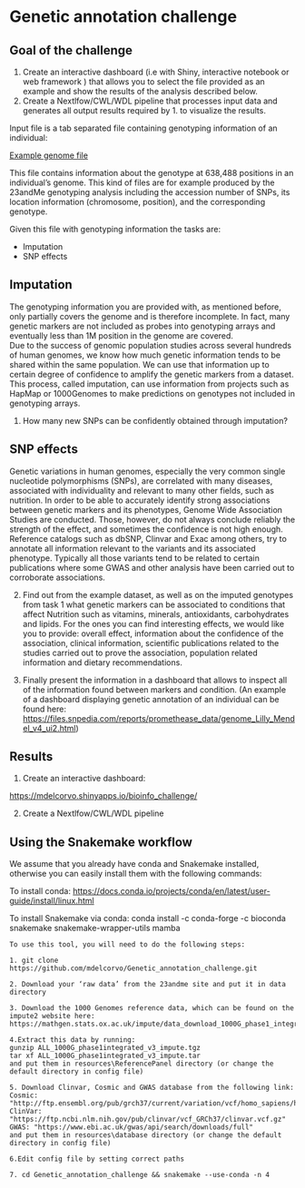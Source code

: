 # Genetic annotation challenge


## Goal of the challenge

1. Create an interactive dashboard (i.e with Shiny, interactive notebook or web framework ) that allows you to select the file provided as an example and show the results of the analysis described below.
2. Create a Nextlfow/CWL/WDL pipeline that processes input data and generates all output results required by 1. to visualize the results.

Input file is a tab separated file containing genotyping information of an individual:

[Example genome file](https://gist.githubusercontent.com/pprieto/f3f75aed72e5b7f28728dbca03e6edde/raw/242e42954475f2876c2b425c901fdfa818089b33/example_genome.txt)

This file contains information about the genotype at 638,488 positions in an individual’s genome. This kind of files are for 
example produced by the 23andMe genotyping analysis including the accession number of SNPs, its location information (chromosome, position), and the 
corresponding genotype.

Given this file with genotyping information the tasks are:

- Imputation 
- SNP effects

## Imputation
The genotyping information you are provided with, as mentioned before, only partially covers the genome and is therefore 
incomplete. In fact, many genetic markers are not included as probes into genotyping arrays and eventually less than 
1M position in the genome are covered.  
Due to the success of genomic population studies across several hundreds of human genomes, we know how much genetic 
information tends to be shared within the same population. We can use that information up to certain degree of confidence to 
amplify the genetic markers from a dataset. This process, called imputation, can use information from projects such as HapMap 
or 1000Genomes to make predictions on genotypes not included in genotyping arrays.

1. How many new SNPs can be confidently obtained through imputation? 

## SNP effects
Genetic variations in human genomes, especially the very common single nucleotide polymorphisms (SNPs), are correlated with
many diseases, associated with individuality and relevant to many other fields, such as nutrition. In order to be able to 
accurately identify strong associations between genetic markers and its phenotypes, Genome Wide Association Studies are 
conducted. Those, however, do not always conclude reliably the strength of the effect, and sometimes the confidence is not 
high enough. Reference catalogs such as dbSNP, Clinvar and Exac among others, try to annotate all information relevant to the 
variants and its associated phenotype. Typically all those variants tend to be related to certain publications where some GWAS 
and other analysis have been carried out to corroborate associations.

2. Find out from the example dataset, as well as on the imputed genotypes from task 1 what genetic markers can 
be associated to conditions that affect Nutrition such as vitamins, minerals, antioxidants, carbohydrates and lipids. For the 
ones you can find interesting effects, we would like you to provide:  overall effect, information about the confidence of 
the association, clinical information, scientific publications related to the studies carried out to prove the association, 
population related information  and dietary recommendations.

3. Finally present the information in a dashboard that allows to inspect all of the information found 
between markers and condition.
(An example of a dashboard displaying genetic annotation of an individual can be found here: https://files.snpedia.com/reports/promethease_data/genome_Lilly_Mendel_v4_ui2.html)


## Results

1. Create an interactive dashboard:

https://mdelcorvo.shinyapps.io/bioinfo_challenge/

2. Create a Nextlfow/CWL/WDL pipeline

## Using the Snakemake workflow

We assume that you already have conda and Snakemake installed, otherwise you can easily install them with the following commands:

To install conda: https://docs.conda.io/projects/conda/en/latest/user-guide/install/linux.html

To install Snakemake via conda: conda install -c conda-forge -c bioconda snakemake snakemake-wrapper-utils mamba
```
To use this tool, you will need to do the following steps:

1. git clone https://github.com/mdelcorvo/Genetic_annotation_challenge.git

2. Download your ‘raw data’ from the 23andme site and put it in data directory

3. Download the 1000 Genomes reference data, which can be found on the impute2 website here:
https://mathgen.stats.ox.ac.uk/impute/data_download_1000G_phase1_integrated.html

4.Extract this data by running:
gunzip ALL_1000G_phase1integrated_v3_impute.tgz
tar xf ALL_1000G_phase1integrated_v3_impute.tar
and put them in resources\ReferencePanel directory (or change the default directory in config file)

5. Download Clinvar, Cosmic and GWAS database from the following link:
Cosmic: "http://ftp.ensembl.org/pub/grch37/current/variation/vcf/homo_sapiens/homo_sapiens_somatic.vcf.gz"
ClinVar: "https://ftp.ncbi.nlm.nih.gov/pub/clinvar/vcf_GRCh37/clinvar.vcf.gz"
GWAS: "https://www.ebi.ac.uk/gwas/api/search/downloads/full"
and put them in resources\database directory (or change the default directory in config file)

6.Edit config file by setting correct paths

7. cd Genetic_annotation_challenge && snakemake --use-conda -n 4
```
